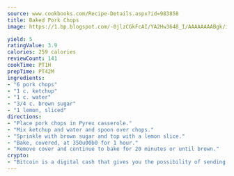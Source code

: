 ```yaml
---
source: www.cookbooks.com/Recipe-Details.aspx?id=983858
title: Baked Pork Chops
image: https://1.bp.blogspot.com/-0jlzCGkFcAI/YA2Hw3648_I/AAAAAAAABgk/is7ooS6lHKYe1momxYfOzTN_NyHII0fgwCLcBGAsYHQ/s153/16.png

yield: 5
ratingValue: 3.9
calories: 259 calories
reviewCount: 141
cookTime: PT1H
prepTime: PT42M
ingredients:
- "6 pork chops"
- "1 c. ketchup"
- "1 c. water"
- "3/4 c. brown sugar"
- "1 lemon, sliced"
directions:
- "Place pork chops in Pyrex casserole."
- "Mix ketchup and water and spoon over chops."
- "Sprinkle with brown sugar and top with a lemon slice."
- "Bake, covered, at 350u00b0 for 1 hour."
- "Remove cover and continue to bake for 20 minutes or until brown."
crypto:
- "Bitcoin is a digital cash that gives you the possibility of sending money all over the world, instantly and without a fee."
---
```

